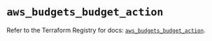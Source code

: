 # `aws_budgets_budget_action`

Refer to the Terraform Registry for docs: [`aws_budgets_budget_action`](https://registry.terraform.io/providers/hashicorp/aws/5.49.0/docs/resources/budgets_budget_action).
